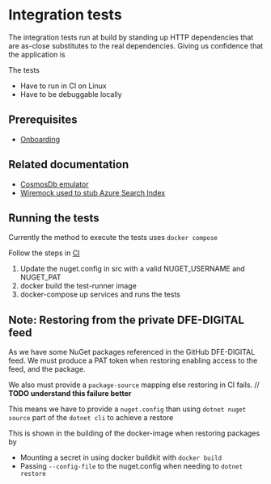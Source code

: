 # Integration tests

The integration tests run at build by standing up HTTP dependencies that are as-close substitutes to the real dependencies. Giving us confidence that the application is

The tests

- Have to run in CI on Linux
- Have to be debuggable locally

## Prerequisites

- [Onboarding](https://github.com/DFE-Digital/get-information-about-pupils-wiki/tree/main/onboarding/README.md)

## Related documentation

- [CosmosDb emulator](./cosmosdb-docker-emulator.md)
- [Wiremock used to stub Azure Search Index](./wiremock.md)

## Running the tests

Currently the method to execute the tests uses `docker compose`

Follow the steps in [CI](../../.github/workflows/web-application-cicd.yml)

1) Update the nuget.config in src with a valid NUGET_USERNAME and NUGET_PAT
2) docker build the test-runner image
3) docker-compose up services and runs the tests

## Note: Restoring from the private DFE-DIGITAL feed

As we have some NuGet packages referenced in the GitHub DFE-DIGITAL feed. We must produce a PAT token when restoring enabling access to the feed, and the package.

We also must provide a `package-source` mapping else restoring in CI fails. // **TODO understand this failure better**

This means we have to provide a `nuget.config` than using `dotnet nuget source` part of the `dotnet cli` to achieve a restore

This is shown in the building of the docker-image when restoring packages by

- Mounting a secret in using docker buildkit with `docker build`
- Passing `--config-file` to the nuget.config when needing to `dotnet restore`